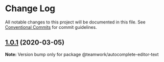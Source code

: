 # Change Log

All notable changes to this project will be documented in this file.
See [Conventional Commits](https://conventionalcommits.org) for commit guidelines.

## [1.0.1](https://github.com/Teamwork/autocomplete/compare/@teamwork/autocomplete-editor-text@1.0.0...@teamwork/autocomplete-editor-text@1.0.1) (2020-03-05)

**Note:** Version bump only for package @teamwork/autocomplete-editor-text
